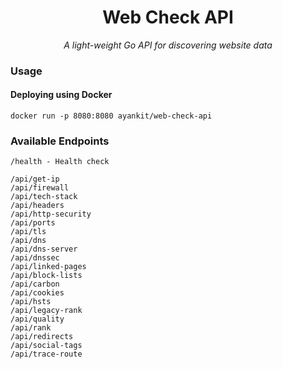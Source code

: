 <h1 align="center">Web Check API</h1>
<p align="center">
  <i>A light-weight Go API for discovering website data</i><br />
</p>

### Usage

#### Deploying using Docker

```
docker run -p 8080:8080 ayankit/web-check-api
```

### Available Endpoints
```
/health - Health check

/api/get-ip
/api/firewall
/api/tech-stack
/api/headers
/api/http-security
/api/ports
/api/tls
/api/dns
/api/dns-server
/api/dnssec
/api/linked-pages
/api/block-lists
/api/carbon
/api/cookies
/api/hsts
/api/legacy-rank
/api/quality
/api/rank
/api/redirects
/api/social-tags
/api/trace-route
```
